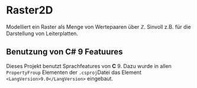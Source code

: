 ﻿# Raster2D 

Modelliert ein Raster als Menge von Wertepaaren über ℤ. Sinvoll z.B. für die Darstellung von Leiterplatten.

## Benutzung von C# 9 Featuures

Dieses Projekt benutzt Sprachfeatures von **C** 9. Dazu wurde in allen `PropertyFroup` Elementen der `.csproj`Datei das Element `<LangVersion>9.0</LangVersion>` eingebaut.